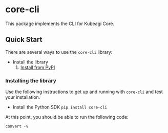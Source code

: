# core-cli
This package implements the CLI for Kubeagi Core.

## Quick Start

There are several ways to use the `core-cli` library:
* Install the library
    1. [Install from PyPI](https://github.com/kubeagi/core-library/tree/main/libs/core/cli#installing-the-library)

### Installing the library
Use the following instructions to get up and running with `core-cli` and test your
installation.

- Install the Python SDK `pip install core-cli`

At this point, you should be able to run the following code:

```shell
convert -v
```